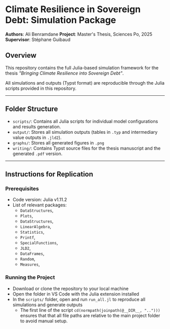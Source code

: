 # Climate Resilience in Sovereign Debt: Simulation Package

**Authors**: Ali Benramdane
**Project**: Master's Thesis, Sciences Po, 2025  
**Supervisor**: Stéphane Guibaud

## Overview

This repository contains the full Julia-based simulation framework for the thesis *"Bringing Climate Resilience into Sovereign Debt"*. 

All simulations and outputs (Typst format) are reproducible through the Julia scripts provided in this repository.

---

## Folder Structure

- `scripts/`: Contains all Julia scripts for individual model configurations and results generation.
- `output/`: Stores all simulation outputs (tables in `.typ` and intermediary value outputs in `.jld2`).
- `graphs/`: Stores all generated figures in `.png`
- `writing/`: Contains Typst source files for the thesis manuscript and the generated `.pdf` version.

---

## Instructions for Replication

### Prerequisites

- Code version: Julia v1.11.2
- List of relevant packages: 
  - `DataStructures`, 
  - `Plots`, 
  - `DataStructures`,
  - `LinearAlgebra`, 
  - `Statistics`, 
  - `Printf`, 
  - `SpecialFunctions`, 
  - `JLD2`, 
  - `DataFrames`,
  - `Random`,
  - `Measures`,

### Running the Project
- Download or clone the repository to your local machine
- Open the folder in VS Code with the Julia extension installed
- In the `scripts/` folder, open and run `run_all.jl` to reproduce all simulations and generate outputs
  - The first line of the script `cd(normpath(joinpath(@__DIR__, "..")))` ensures that that all file paths are relative to the main project folder to avoid manual setup.




